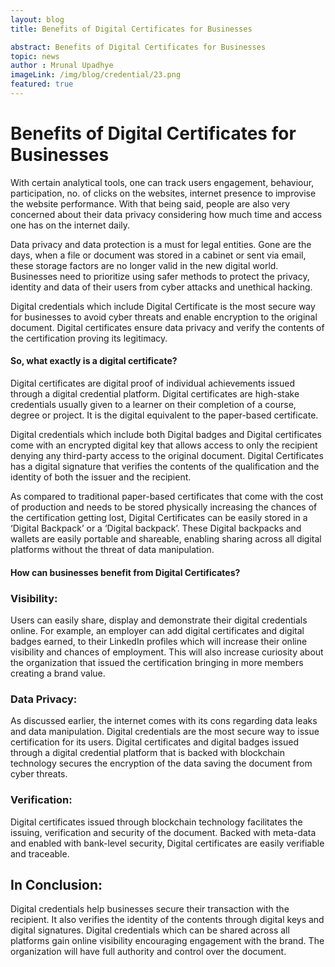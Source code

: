 ```yaml
---
layout: blog
title: Benefits of Digital Certificates for Businesses

abstract: Benefits of Digital Certificates for Businesses
topic: news
author : Mrunal Upadhye
imageLink: /img/blog/credential/23.png
featured: true
---
```

# Benefits of Digital Certificates for Businesses

With certain analytical tools, one can track users engagement, behaviour, participation, no. of clicks on the websites, internet presence to improvise the website performance. With that being said, people are also very concerned about their data privacy considering how much time and access one has on the internet daily.

Data privacy and data protection is a must for legal entities. Gone are the days, when a file or document was stored in a cabinet or sent via email, these storage factors are no longer valid in the new digital world. Businesses need to prioritize using safer methods to protect the privacy, identity and data of their users from cyber attacks and unethical hacking.

Digital credentials which include Digital Certificate is the most secure way for businesses to avoid cyber threats and enable encryption to the original document. Digital certificates ensure data privacy and verify the contents of the certification proving its legitimacy.


#### So, what exactly is a digital certificate?


Digital certificates are digital proof of individual achievements issued through a digital credential platform. Digital certificates are high-stake credentials usually given to a learner on their completion of a course, degree or project. It is the digital equivalent to the paper-based certificate.

Digital credentials which include both Digital badges and Digital certificates come with an encrypted digital key that allows access to only the recipient denying any third-party access to the original document. Digital Certificates has a digital signature that verifies the contents of the qualification and the identity of both the issuer and the recipient.

As compared to traditional paper-based certificates that come with the cost of production and needs to be stored physically increasing the chances of the certification getting lost, Digital Certificates can be easily stored in a ‘Digital Backpack’ or a ‘Digital backpack’. These Digital backpacks and wallets are easily portable and shareable, enabling sharing across all digital platforms without the threat of data manipulation.

#### How can businesses benefit from Digital Certificates?

### Visibility:

Users can easily share, display and demonstrate their digital credentials online. For example, an employer can add digital certificates and digital badges earned, to their LinkedIn profiles which will increase their online visibility and chances of employment. This will also increase curiosity about the organization that issued the certification bringing in more members creating a brand value.

### Data Privacy:

As discussed earlier, the internet comes with its cons regarding data leaks and data manipulation. Digital credentials are the most secure way to issue certification for its users. Digital certificates and digital badges issued through a digital credential platform that is backed with blockchain technology secures the encryption of the data saving the document from cyber threats.


### Verification:

Digital certificates issued through blockchain technology facilitates the issuing, verification and security of the document. Backed with meta-data and enabled with bank-level security, Digital certificates are easily verifiable and traceable.

## In Conclusion:

Digital credentials help businesses secure their transaction with the recipient. It also verifies the identity of the contents through digital keys and digital signatures. Digital credentials which can be shared across all platforms gain online visibility encouraging engagement with the brand. The organization will have full authority and control over the document.





